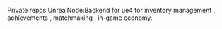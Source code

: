 Private repos
UnrealNode:Backend for ue4 for inventory management , achievements , matchmaking , in-game economy.
